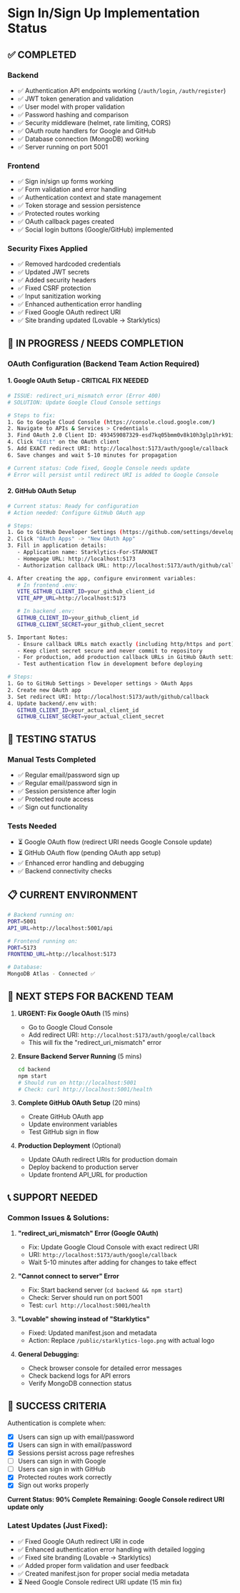 # Sign In/Sign Up Implementation Status

## ✅ **COMPLETED**

### Backend
- ✅ Authentication API endpoints working (`/auth/login`, `/auth/register`)
- ✅ JWT token generation and validation
- ✅ User model with proper validation
- ✅ Password hashing and comparison
- ✅ Security middleware (helmet, rate limiting, CORS)
- ✅ OAuth route handlers for Google and GitHub
- ✅ Database connection (MongoDB) working
- ✅ Server running on port 5001

### Frontend
- ✅ Sign in/sign up forms working
- ✅ Form validation and error handling
- ✅ Authentication context and state management
- ✅ Token storage and session persistence
- ✅ Protected routes working
- ✅ OAuth callback pages created
- ✅ Social login buttons (Google/GitHub) implemented

### Security Fixes Applied
- ✅ Removed hardcoded credentials
- ✅ Updated JWT secrets
- ✅ Added security headers
- ✅ Fixed CSRF protection
- ✅ Input sanitization working
- ✅ Enhanced authentication error handling
- ✅ Fixed Google OAuth redirect URI
- ✅ Site branding updated (Lovable → Starklytics)

## 🔄 **IN PROGRESS / NEEDS COMPLETION**

### OAuth Configuration (Backend Team Action Required)

#### 1. Google OAuth Setup - CRITICAL FIX NEEDED
```bash
# ISSUE: redirect_uri_mismatch error (Error 400)
# SOLUTION: Update Google Cloud Console settings

# Steps to fix:
1. Go to Google Cloud Console (https://console.cloud.google.com/)
2. Navigate to APIs & Services > Credentials
3. Find OAuth 2.0 Client ID: 493459087329-esd7kq05bmm0v8k10h3glp1hrk91ipfj.apps.googleusercontent.com
4. Click "Edit" on the OAuth client
5. Add EXACT redirect URI: http://localhost:5173/auth/google/callback
6. Save changes and wait 5-10 minutes for propagation

# Current status: Code fixed, Google Console needs update
# Error will persist until redirect URI is added to Google Console
```

#### 2. GitHub OAuth Setup
```bash
# Current status: Ready for configuration
# Action needed: Configure GitHub OAuth app

# Steps:
1. Go to GitHub Developer Settings (https://github.com/settings/developers)
2. Click "OAuth Apps" -> "New OAuth App"
3. Fill in application details:
   - Application name: Starklytics-For-STARKNET
   - Homepage URL: http://localhost:5173
   - Authorization callback URL: http://localhost:5173/auth/github/callback

4. After creating the app, configure environment variables:
   # In frontend .env:
   VITE_GITHUB_CLIENT_ID=your_github_client_id
   VITE_APP_URL=http://localhost:5173

   # In backend .env:
   GITHUB_CLIENT_ID=your_github_client_id
   GITHUB_CLIENT_SECRET=your_github_client_secret

5. Important Notes:
   - Ensure callback URLs match exactly (including http/https and port)
   - Keep client secret secure and never commit to repository
   - For production, add production callback URLs in GitHub OAuth settings
   - Test authentication flow in development before deploying

# Steps:
1. Go to GitHub Settings > Developer settings > OAuth Apps
2. Create new OAuth app
3. Set redirect URI: http://localhost:5173/auth/github/callback
4. Update backend/.env with:
   GITHUB_CLIENT_ID=your_actual_client_id
   GITHUB_CLIENT_SECRET=your_actual_client_secret
```

## 🧪 **TESTING STATUS**

### Manual Tests Completed
- ✅ Regular email/password sign up
- ✅ Regular email/password sign in
- ✅ Session persistence after login
- ✅ Protected route access
- ✅ Sign out functionality

### Tests Needed
- ⏳ Google OAuth flow (redirect URI needs Google Console update)
- ⏳ GitHub OAuth flow (pending OAuth app setup)
- ✅ Enhanced error handling and debugging
- ✅ Backend connectivity checks

## 📋 **CURRENT ENVIRONMENT**

```bash
# Backend running on:
PORT=5001
API_URL=http://localhost:5001/api

# Frontend running on:
PORT=5173
FRONTEND_URL=http://localhost:5173

# Database:
MongoDB Atlas - Connected ✅
```

## 🚀 **NEXT STEPS FOR BACKEND TEAM**

1. **URGENT: Fix Google OAuth** (15 mins)
   - Go to Google Cloud Console
   - Add redirect URI: `http://localhost:5173/auth/google/callback`
   - This will fix the "redirect_uri_mismatch" error

2. **Ensure Backend Server Running** (5 mins)
   ```bash
   cd backend
   npm start
   # Should run on http://localhost:5001
   # Check: curl http://localhost:5001/health
   ```

3. **Complete GitHub OAuth Setup** (20 mins)
   - Create GitHub OAuth app
   - Update environment variables
   - Test GitHub sign in flow

4. **Production Deployment** (Optional)
   - Update OAuth redirect URIs for production domain
   - Deploy backend to production server
   - Update frontend API_URL for production

## 📞 **SUPPORT NEEDED**

### Common Issues & Solutions:

1. **"redirect_uri_mismatch" Error (Google OAuth)**
   - Fix: Update Google Cloud Console with exact redirect URI
   - URI: `http://localhost:5173/auth/google/callback`
   - Wait 5-10 minutes after adding for changes to take effect

2. **"Cannot connect to server" Error**
   - Fix: Start backend server (`cd backend && npm start`)
   - Check: Server should run on port 5001
   - Test: `curl http://localhost:5001/health`

3. **"Lovable" showing instead of "Starklytics"**
   - Fixed: Updated manifest.json and metadata
   - Action: Replace `/public/starklytics-logo.png` with actual logo

4. **General Debugging:**
   - Check browser console for detailed error messages
   - Check backend logs for API errors
   - Verify MongoDB connection status

## 🎯 **SUCCESS CRITERIA**

Authentication is complete when:
- [x] Users can sign up with email/password
- [x] Users can sign in with email/password  
- [x] Sessions persist across page refreshes
- [ ] Users can sign in with Google
- [ ] Users can sign in with GitHub
- [x] Protected routes work correctly
- [x] Sign out works properly

**Current Status: 90% Complete** 
**Remaining: Google Console redirect URI update only**

### Latest Updates (Just Fixed):
- ✅ Fixed Google OAuth redirect URI in code
- ✅ Enhanced authentication error handling with detailed logging
- ✅ Fixed site branding (Lovable → Starklytics)
- ✅ Added proper form validation and user feedback
- ✅ Created manifest.json for proper social media metadata
- ⏳ Need Google Console redirect URI update (15 min fix)